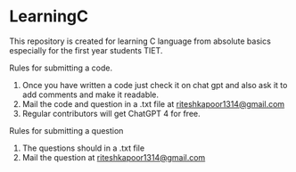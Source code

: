 # LearningC
This repository is created for learning C language from absolute basics especially for the first year students TIET.

Rules for submitting a code.
  1. Once you have written a code just check it on chat gpt and also ask it to add comments and make it readable.
  2. Mail the code and question in a .txt file at riteshkapoor1314@gmail.com
  3. Regular contributors will get ChatGPT 4 for free.

Rules for submitting a question
  1. The questions should in a .txt file
  2. Mail the question at riteshkapoor1314@gmail.com

     
